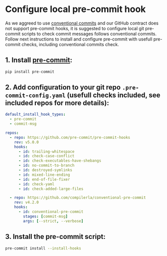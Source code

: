 # Configure local pre-commit hook

As we aggreed to use [conventional commits](https://www.conventionalcommits.org/en/v1.0.0/) and our GitHub contract does not support pre-commit hooks, it is suggested to configure local git pre-commit scripts to check commit messages follows conventional commits. Follow next instructions to install and configure pre-commit with usefull pre-commit checks, including conventional commits check.

## 1. Install [pre-commit](https://pre-commit.com/):

```bash
pip install pre-commit
```

## 2. Add configuration to your git repo `.pre-commit-config.yaml` (usefull checks included, see included repos for more details):

```yaml
default_install_hook_types:
  - pre-commit
  - commit-msg

repos:
  - repo: https://github.com/pre-commit/pre-commit-hooks
    rev: v5.0.0
    hooks:
      - id: trailing-whitespace
      - id: check-case-conflict
      - id: check-executables-have-shebangs
      - id: no-commit-to-branch
      - id: destroyed-symlinks
      - id: mixed-line-ending
      - id: end-of-file-fixer
      - id: check-yaml
      - id: check-added-large-files

  - repo: https://github.com/compilerla/conventional-pre-commit
    rev: v4.2.0
    hooks:
      - id: conventional-pre-commit
        stages: [commit-msg]
        args: [--strict, --verbose]
```

## 3. Install the pre-commit script:

```bash
pre-commit install --install-hooks
```
